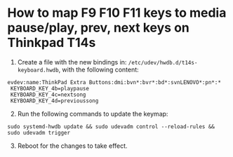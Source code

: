 # How to map F9 F10 F11 keys to media pause/play, prev, next keys on Thinkpad T14s

1. Create a file with the new bindings in: `/etc/udev/hwdb.d/t14s-keyboard.hwdb`, with the following content:

```
evdev:name:ThinkPad Extra Buttons:dmi:bvn*:bvr*:bd*:svnLENOVO*:pn*:*
 KEYBOARD_KEY_4b=playpause
 KEYBOARD_KEY_4c=nextsong
 KEYBOARD_KEY_4d=previoussong
```

2. Run the following commands to update the keymap:

```
sudo systemd-hwdb update && sudo udevadm control --reload-rules && sudo udevadm trigger
```

3. Reboot for the changes to take effect.